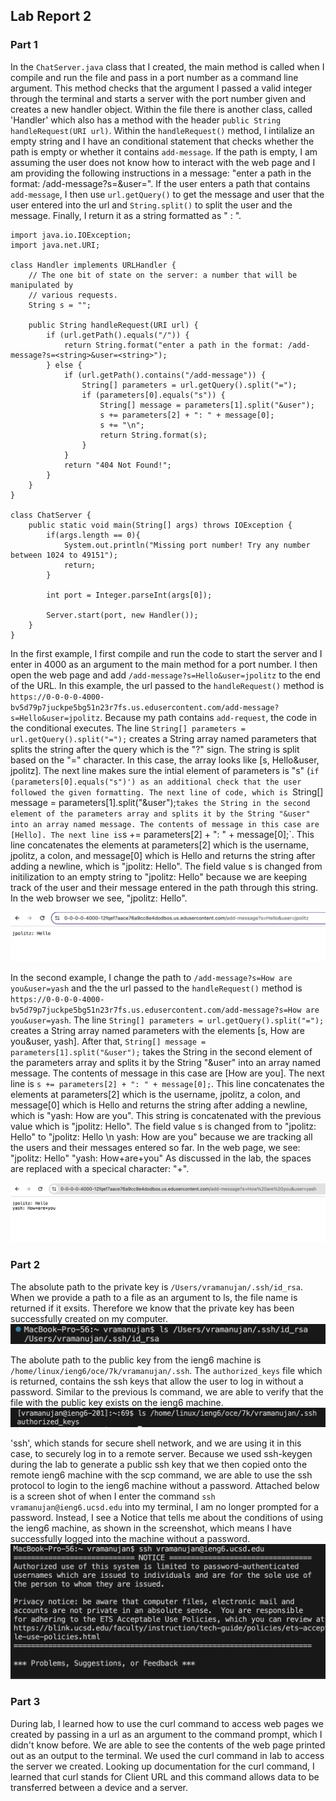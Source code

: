 ## Lab Report 2

### Part 1 
In the `ChatServer.java` class that I created, the  main method is called when I compile and run the file and pass in a port number as a command line argument. This method checks that the argument I passed  a valid integer through the terminal and starts a server with the port number given and creates a new handler object. Within the file there is another class, called 'Handler' which also has a  method with the header `public String handleRequest(URI url)`. Within the `handleRequest()` method, I intilalize an empty string and I have an conditional statement that checks whether the path is empty or whether it contains `add-message`. If the path is empty, I am assuming the user does not know how to interact with the web page and I am providing the following instructions in a message: "enter a path in the format: /add-message?s=<string>&user=<string>". If the user enters a path that contains `add-message`, I then use `url.getQuery()` to get the message and user that the user entered into the url and `String.split()` to split the user and the message. Finally, I return it as a string formatted as "<user> : <message>". 

```
import java.io.IOException;
import java.net.URI;

class Handler implements URLHandler {
    // The one bit of state on the server: a number that will be manipulated by
    // various requests.
    String s = "";

    public String handleRequest(URI url) {
        if (url.getPath().equals("/")) {
            return String.format("enter a path in the format: /add-message?s=<string>&user=<string>");
        } else {
            if (url.getPath().contains("/add-message")) {
                String[] parameters = url.getQuery().split("=");
                if (parameters[0].equals("s")) {
                    String[] message = parameters[1].split("&user");
                    s += parameters[2] + ": " + message[0];
                    s += "\n";
                    return String.format(s);
                }
            }
            return "404 Not Found!";
        }
    }
}

class ChatServer {
    public static void main(String[] args) throws IOException {
        if(args.length == 0){
            System.out.println("Missing port number! Try any number between 1024 to 49151");
            return;
        }

        int port = Integer.parseInt(args[0]);

        Server.start(port, new Handler());
    }
}
```


In the first example, I first compile and run the code to start the server and I enter in 4000 as an argument to the main method for a port number. I then open the web page and add `/add-message?s=Hello&user=jpolitz` to the end of the URL. In this example, the url passed to the `handleRequest()` method is `https://0-0-0-0-4000-bv5d79p7juckpe5bg51n23r7fs.us.edusercontent.com/add-message?s=Hello&user=jpolitz`. Because my path contains `add-request`, the code in the conditional executes. The line `String[] parameters = url.getQuery().split("=");` creates a String array named parameters that splits the string after the query which is the "?" sign. The string is split based on the "=" character. In this case, the array looks like [s, Hello&user, jpolitz]. The next line makes sure the intial element of parameters is "s" (`if (parameters[0].equals("s")') as an additional check that the user followed the given formatting. The next line of code, which is `String[] message = parameters[1].split("&user");` takes the String in the second element of the parameters array and splits it by the String "&user" into an array named message. The contents of message in this case are [Hello]. The next line is `s += parameters[2] + ": " + message[0];`. This line concatenates the elements at parameters[2] which is the username, jpolitz, a colon, and message[0] which is Hello and returns the string after adding a newline, which is "jpolitz: Hello". The field value s is changed from initilization to an empty string to "jpolitz: Hello" because we are keeping track of the user and their message entered in the path through this string. In the web browser we see, "jpolitz: Hello".

![Image](add_request_ex1.png)

In the second example, I change the path to `/add-message?s=How are you&user=yash` and the the url passed to the `handleRequest()` method is `https://0-0-0-0-4000-bv5d79p7juckpe5bg51n23r7fs.us.edusercontent.com/add-message?s=How are you&user=yash`. The line `String[] parameters = url.getQuery().split("=");` creates a String array named parameters with the elements [s, How are you&user, yash]. After that, `String[] message = parameters[1].split("&user");` takes the String in the second element of the parameters array and splits it by the String "&user" into an array named message. The contents of message in this case are [How are you]. The next line is `s += parameters[2] + ": " + message[0];`. This line concatenates the elements at parameters[2] which is the username, jpolitz, a colon, and message[0] which is Hello and returns the string after adding a newline, which is "yash: How are you". This string is concatenated with the previous value which is "jpolitz: Hello". The field value s is changed from to "jpolitz: Hello" to "jpolitz: Hello \n yash: How are you" because we are tracking all the users and their messages entered so far. In the web page, we see: 
"jpolitz: Hello"
"yash: How+are+you"
As discussed in the lab, the spaces are replaced with a specical character: "+". 

![Image](add_request_ex2.png)



### Part 2
The absolute path to the private key is `/Users/vramanujan/.ssh/id_rsa`. When we provide a path to a file as an argument to ls, the file name is returned if it exsits. Therefore we know that the private key has been successfully created on my computer. 
![Image](private_key_ssh.png)

The abolute path to the public key from the ieng6 machine is `/home/linux/ieng6/oce/7k/vramanujan/.ssh`. The `authorized_keys` file which is returned, contains the ssh keys that allow the user to log in without a password. Similar to the previous ls command, we are able to verify that the file with the public key exists on the ieng6 machine. 
![Image](public_key_ieng6.png)


'ssh', which stands for secure shell network, and we are using it in this case, to securely log in to a remote server. Because we used ssh-keygen during the lab to generate a public ssh key that we then copied onto the remote ieng6 machine with the scp command, we are able to use the ssh protocol to login to the ieng6 machine without a password. Attached below is a screen shot of when I enter the command `ssh vramanujan@ieng6.ucsd.edu` into my terminal, I am no longer prompted for a password. Instead, I see a Notice that tells me about the conditions of using the ieng6 machine, as shown in the screenshot, which means I have successfully logged into the machine without a password.     
![Image](logging_in_with_ssh.png)


### Part 3
During lab, I learned how to use the curl command to access web pages we created by passing in a url as an argument to the command prompt, which I didn't know before. We are able to see the contents of the web page printed out as an output to the terminal. We used the curl command in lab to access the server we created. Looking up documentation for the curl command, I learned that curl stands for Client URL and this command allows data to be transferred between a device and a server. 
